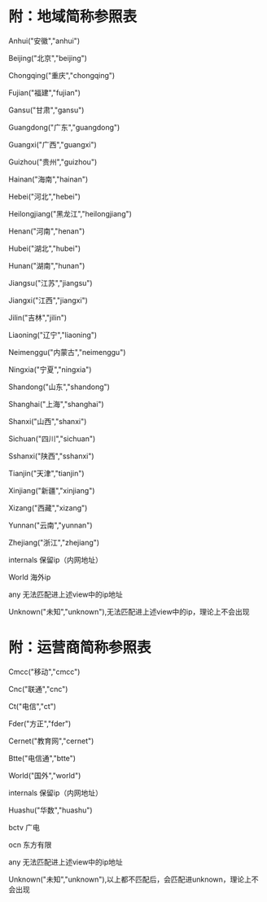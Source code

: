 #  附：地域简称参照表

Anhui("安徽","anhui")

Beijing("北京","beijing")

Chongqing("重庆","chongqing")

Fujian("福建","fujian")

Gansu("甘肃","gansu")

Guangdong("广东","guangdong")

Guangxi("广西","guangxi")

Guizhou("贵州","guizhou")

Hainan("海南","hainan")

Hebei("河北","hebei")

Heilongjiang("黑龙江","heilongjiang")

Henan("河南","henan")

Hubei("湖北","hubei")

Hunan("湖南","hunan")

Jiangsu("江苏","jiangsu")

Jiangxi("江西","jiangxi")

Jilin("吉林","jilin")

Liaoning("辽宁","liaoning")

Neimenggu("内蒙古","neimenggu")

Ningxia("宁夏","ningxia")

Shandong("山东","shandong")

Shanghai("上海","shanghai")

Shanxi("山西","shanxi")

Sichuan("四川","sichuan")

Sshanxi("陕西","sshanxi")

Tianjin("天津","tianjin")

Xinjiang("新疆","xinjiang")

Xizang("西藏","xizang")

Yunnan("云南","yunnan")

Zhejiang("浙江","zhejiang")

internals 保留ip（内网地址）

World 海外ip

any 无法匹配进上述view中的ip地址

Unknown("未知","unknown"),无法匹配进上述view中的ip，理论上不会出现

#  附：运营商简称参照表

Cmcc("移动","cmcc")

Cnc("联通","cnc")

Ct("电信","ct")

Fder("方正","fder")

Cernet("教育网","cernet")

Btte("电信通","btte")

World("国外","world")

internals 保留ip（内网地址）

Huashu("华数","huashu")

bctv 广电

ocn 东方有限

any 无法匹配进上述view中的ip地址

Unknown("未知","unknown"),以上都不匹配后，会匹配进unknown，理论上不会出现
